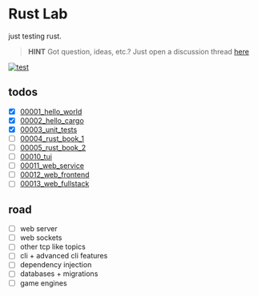 # Rust Lab

just testing rust.

> **HINT** Got question, ideas, etc.? Just open a discussion thread [here](https://github.com/naxmefy/rust_lab/discussions) 

[![test](https://github.com/naxmefy/rust_lab/actions/workflows/test.yml/badge.svg)](https://github.com/naxmefy/rust_lab/actions/workflows/test.yml)

## todos

- [x] [00001_hello_world](/00001_hello_world)
- [x] [00002_hello_cargo](/00002_hello_cargo)
- [x] [00003_unit_tests](/00003_unit_tests)
- [ ] [00004_rust_book_1](/00004_rust_book_1)
- [ ] [00005_rust_book_2](/00005_rust_book_2)
- [ ] [00010_tui](/00010_tui)
- [ ] [00011_web_service](/00011_web_service)
- [ ] [00012_web_frontend](/00012_web_frontend)
- [ ] [00013_web_fullstack](/00013_web_fullstack)

## road

- [ ] web server
- [ ] web sockets
- [ ] other tcp like topics
- [ ] cli + advanced cli features
- [ ] dependency injection
- [ ] databases + migrations
- [ ] game engines
